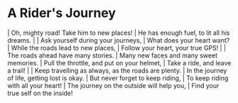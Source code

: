 # A Rider's Journey

| Oh, mighty road! Take him to new places!
| He has enough fuel, to lit all his dreams.
| 
| Ask yourself during your journeys,
| What does your heart want?
| While the roads lead to new places,
| Follow your heart, your true GPS!
| 
| The roads ahead have many stories.
| Many new faces and many sweet memories.
| Pull the throttle, and put on your helmet,
| Take a ride, and leave a trail!
| 
| Keep travelling as always, as the roads are plenty.
| In the journey of life, getting lost is okay.
| But never forget to keep riding,
| To keep riding with all your heart!
| The journey on the outside will help you,
| Find your true self on the inside!
